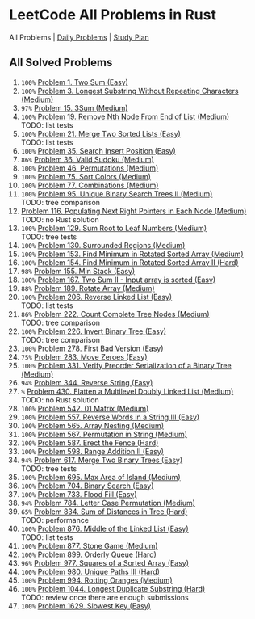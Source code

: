 LeetCode All Problems in Rust
=============================

All Problems | [Daily Problems](DAILY.md) | [Study Plan](STUDY_PLAN.md)

All Solved Problems
-------------------

1. `100%` [Problem 1. Two Sum (Easy)](problem_0001/)
2. `100%` [Problem 3. Longest Substring Without Repeating Characters (Medium)](problem_0003/)
3. `97%` [Problem 15. 3Sum (Medium)](problem_0015/)
4. `100%` [Problem 19. Remove Nth Node From End of List (Medium)](problem_0019/) \
    TODO: list tests
5. `100%` [Problem 21. Merge Two Sorted Lists (Easy)](problem_0021/) \
    TODO: list tests
6. `100%` [Problem 35. Search Insert Position (Easy)](problem_0035/)
7. `86%` [Problem 36. Valid Sudoku (Medium)](problem_0036/)
8. `100%` [Problem 46. Permutations (Medium)](problem_0046/)
9. `100%` [Problem 75. Sort Colors (Medium)](problem_0075/)
10. `100%` [Problem 77. Combinations (Medium)](problem_0077/)
11. `100%` [Problem 95. Unique Binary Search Trees II (Medium)](problem_0095/) \
    TODO: tree comparison
12. [Problem 116. Populating Next Right Pointers in Each Node (Medium)](problem_0116/) \
    TODO: no Rust solution
13. `100%` [Problem 129. Sum Root to Leaf Numbers (Medium)](problem_0129/) \
    TODO: tree tests
14. `100%` [Problem 130. Surrounded Regions (Medium)](problem_0130/)
15. `100%` [Problem 153. Find Minimum in Rotated Sorted Array (Medium)](problem_0153/)
16. `100%` [Problem 154. Find Minimum in Rotated Sorted Array II (Hard)](problem_0154/)
17. `98%` [Problem 155. Min Stack (Easy)](problem_0155/)
18. `100%` [Problem 167. Two Sum II - Input array is sorted (Easy)](problem_0167/)
19. `88%` [Problem 189. Rotate Array (Medium)](problem_0189/)
20. `100%` [Problem 206. Reverse Linked List (Easy)](problem_0206/) \
    TODO: list tests
21. `86%` [Problem 222. Count Complete Tree Nodes (Medium)](problem_0222/) \
    TODO: tree comparison
22. `100%` [Problem 226. Invert Binary Tree (Easy)](problem_0226/) \
    TODO: tree comparison
23. `100%` [Problem 278. First Bad Version (Easy)](problem_0278/)
24. `75%` [Problem 283. Move Zeroes (Easy)](problem_0283/)
25. `100%` [Problem 331. Verify Preorder Serialization of a Binary Tree (Medium)](problem_0331/)
26. `94%` [Problem 344. Reverse String (Easy)](problem_0344/)
27. `%` [Problem 430. Flatten a Multilevel Doubly Linked List (Medium)](problem_0430/) \
    TODO: no Rust solution
28. `100%` [Problem 542. 01 Matrix (Medium)](problem_0542/)
29. `100%` [Problem 557. Reverse Words in a String III (Easy)](problem_0557/)
30. `100%` [Problem 565. Array Nesting (Medium)](problem_0565/)
31. `100%` [Problem 567. Permutation in String (Medium)](problem_0567/)
32. `100%` [Problem 587. Erect the Fence (Hard)](problem_0587/)
33. `100%` [Problem 598. Range Addition II (Easy)](problem_0598/)
34. `94%` [Problem 617. Merge Two Binary Trees (Easy)](problem_0617/) \
    TODO: tree tests
35. `100%` [Problem 695. Max Area of Island (Medium)](problem_0695/)
36. `100%` [Problem 704. Binary Search (Easy)](problem_0704/)
37. `100%` [Problem 733. Flood Fill (Easy)](problem_0733/)
38. `94%` [Problem 784. Letter Case Permutation (Medium)](problem_0784/)
39. `65%` [Problem 834. Sum of Distances in Tree (Hard)](problem_0834/) \
    TODO: performance
40. `100%` [Problem 876. Middle of the Linked List (Easy)](problem_0876/) \
    TODO: list tests
41. `100%` [Problem 877. Stone Game (Medium)](problem_0877/)
42. `100%` [Problem 899. Orderly Queue (Hard)](problem_0899/)
43. `96%` [Problem 977. Squares of a Sorted Array (Easy)](problem_0977/)
44. `100%` [Problem 980. Unique Paths III (Hard)](problem_0980/)
45. `100%` [Problem 994. Rotting Oranges (Medium)](problem_0994/)
46. `100%` [Problem 1044. Longest Duplicate Substring (Hard)](problem_1044/) \
    TODO: review once there are enough submissions
47. `100%` [Problem 1629. Slowest Key (Easy)](problem_1629/)
